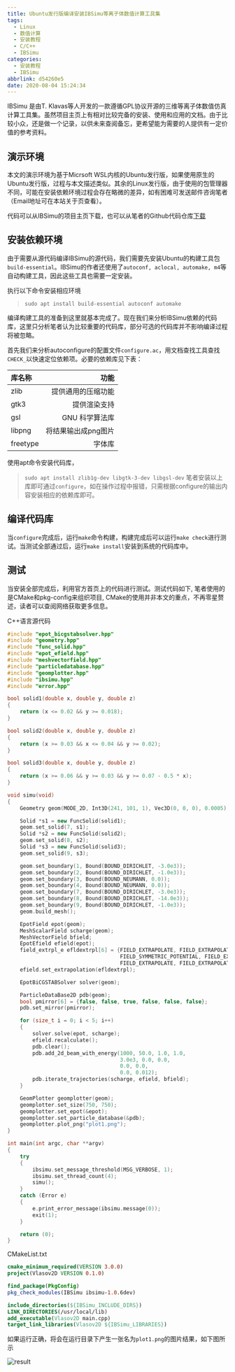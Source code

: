 ```yaml
---
title: Ubuntu发行版编译安装IBSimu等离子体数值计算工具集
tags:
  - Linux
  - 数值计算
  - 安装教程
  - C/C++
  - IBSimu
categories:
  - 安装教程
  - IBSimu
abbrlink: d54260e5
date: 2020-08-04 15:24:34
---
```


IBSimu 是由T. Klavas等人开发的一款遵循GPL协议开源的三维等离子体数值仿真计算工具集。虽然项目主页上有相对比较完备的安装、使用和应用的文档。由于比较小众，还是做一个记录，以供未来查阅备忘，更希望能为需要的人提供有一定价值的参考资料。

<!--more-->

## 演示环境

本文的演示环境为基于Micrsoft WSL内核的Ubuntu发行版，如果使用原生的Ubuntu发行版，过程与本文描述类似。其余的Linux发行版，由于使用的包管理器不同，可能在安装依赖环境过程会存在略微的差异，如有困难可发送邮件咨询笔者（Email地址可在本站关于页查看）。

代码可以从IBSimu的项目主页下载，也可以从笔者的Github代码仓库[下载](https://github.com/mrchipset/IBSimu.git)

## 安装依赖环境
由于需要从源代码编译IBSimu的源代码，我们需要先安装Ubuntu的构建工具包 `build-essential`。IBSimu的作者还使用了`autoconf, aclocal, automake, m4`等自动构建工具，因此这些工具也需要一定安装。

执行以下命令安装相应环境
> `sudo apt install build-essential autoconf automake`

编译构建工具的准备到这里就基本完成了。现在我们来分析IBSimu依赖的代码库，这里只分析笔者认为比较重要的代码库，部分可选的代码库并不影响编译过程将被忽略。

首先我们来分析autoconfigure的配置文件`configure.ac`，用文档查找工具查找`CHECK_`以快速定位依赖项。必要的依赖库见下表：

| 库名称     | 功能     |
| :------- | --------: |
| zlib |  提供通用的压缩功能  |
| gtk3    | 提供渲染支持    |
| gsl     | GNU 科学算法库     |
| libpng     | 将结果输出成png图片     |
| freetype     | 字体库     |

使用apt命令安装代码库，
>`sudo apt install zlib1g-dev libgtk-3-dev libgsl-dev`
笔者安装以上库即可通过`configure`，如在操作过程中报错，只需根据configure的输出内容安装相应的依赖库即可。

## 编译代码库
当`configure`完成后，运行`make`命令构建，构建完成后可以运行`make check`进行测试。当测试全部通过后，运行`make install`安装到系统的代码库中。

## 测试

当安装全部完成后，利用官方首页上的代码进行测试。测试代码如下, 笔者使用的是CMake和pkg-config来组织项目, CMake的使用并非本文的重点，不再零星赘述，读者可以查阅网络获取更多信息。

C++语言源代码
```C++
#include "epot_bicgstabsolver.hpp"
#include "geometry.hpp"
#include "func_solid.hpp"
#include "epot_efield.hpp"
#include "meshvectorfield.hpp"
#include "particledatabase.hpp"
#include "geomplotter.hpp"
#include "ibsimu.hpp"
#include "error.hpp"

bool solid1(double x, double y, double z)
{
    return (x <= 0.02 && y >= 0.018);
}

bool solid2(double x, double y, double z)
{
    return (x >= 0.03 && x <= 0.04 && y >= 0.02);
}

bool solid3(double x, double y, double z)
{
    return (x >= 0.06 && y >= 0.03 && y >= 0.07 - 0.5 * x);
}

void simu(void)
{
    Geometry geom(MODE_2D, Int3D(241, 101, 1), Vec3D(0, 0, 0), 0.0005);

    Solid *s1 = new FuncSolid(solid1);
    geom.set_solid(7, s1);
    Solid *s2 = new FuncSolid(solid2);
    geom.set_solid(8, s2);
    Solid *s3 = new FuncSolid(solid3);
    geom.set_solid(9, s3);

    geom.set_boundary(1, Bound(BOUND_DIRICHLET, -3.0e3));
    geom.set_boundary(2, Bound(BOUND_DIRICHLET, -1.0e3));
    geom.set_boundary(3, Bound(BOUND_NEUMANN, 0.0));
    geom.set_boundary(4, Bound(BOUND_NEUMANN, 0.0));
    geom.set_boundary(7, Bound(BOUND_DIRICHLET, -3.0e3));
    geom.set_boundary(8, Bound(BOUND_DIRICHLET, -14.0e3));
    geom.set_boundary(9, Bound(BOUND_DIRICHLET, -1.0e3));
    geom.build_mesh();

    EpotField epot(geom);
    MeshScalarField scharge(geom);
    MeshVectorField bfield;
    EpotEfield efield(epot);
    field_extrpl_e efldextrpl[6] = {FIELD_EXTRAPOLATE, FIELD_EXTRAPOLATE,
                                    FIELD_SYMMETRIC_POTENTIAL, FIELD_EXTRAPOLATE,
                                    FIELD_EXTRAPOLATE, FIELD_EXTRAPOLATE};
    efield.set_extrapolation(efldextrpl);

    EpotBiCGSTABSolver solver(geom);

    ParticleDataBase2D pdb(geom);
    bool pmirror[6] = {false, false, true, false, false, false};
    pdb.set_mirror(pmirror);

    for (size_t i = 0; i < 5; i++)
    {
        solver.solve(epot, scharge);
        efield.recalculate();
        pdb.clear();
        pdb.add_2d_beam_with_energy(1000, 50.0, 1.0, 1.0,
                                    3.0e3, 0.0, 0.0,
                                    0.0, 0.0,
                                    0.0, 0.012);
        pdb.iterate_trajectories(scharge, efield, bfield);
    }

    GeomPlotter geomplotter(geom);
    geomplotter.set_size(750, 750);
    geomplotter.set_epot(&epot);
    geomplotter.set_particle_database(&pdb);
    geomplotter.plot_png("plot1.png");
}

int main(int argc, char **argv)
{
    try
    {
        ibsimu.set_message_threshold(MSG_VERBOSE, 1);
        ibsimu.set_thread_count(4);
        simu();
    }
    catch (Error e)
    {
        e.print_error_message(ibsimu.message(0));
        exit(1);
    }

    return (0);
}
```

CMakeList.txt
```cmake
cmake_minimum_required(VERSION 3.0.0)
project(Vlasov2D VERSION 0.1.0)

find_package(PkgConfig)
pkg_check_modules(IBSimu ibsimu-1.0.6dev)

include_directories(${IBSimu_INCLUDE_DIRS})
LINK_DIRECTORIES(/usr/local/lib)
add_executable(Vlasov2D main.cpp)
target_link_libraries(Vlasov2D ${IBSimu_LIBRARIES})
```


如果运行正确，将会在运行目录下产生一张名为`plot1.png`的图片结果，如下图所示

![result](https://phonix.mrchip.info/PictureItems/AB93D6614CD6C0E8F305FAE079AC5039)
